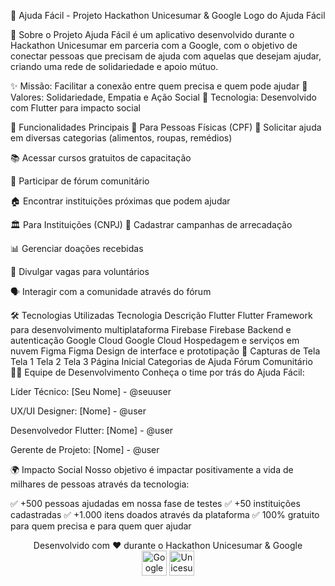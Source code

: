 🌟 Ajuda Fácil - Projeto Hackathon Unicesumar & Google
Logo do Ajuda Fácil

📱 Sobre o Projeto
Ajuda Fácil é um aplicativo desenvolvido durante o Hackathon Unicesumar em parceria com a Google, com o objetivo de conectar pessoas que precisam de ajuda com aquelas que desejam ajudar, criando uma rede de solidariedade e apoio mútuo.

✨ Missão: Facilitar a conexão entre quem precisa e quem pode ajudar
💙 Valores: Solidariedade, Empatia e Ação Social
🚀 Tecnologia: Desenvolvido com Flutter para impacto social

🎯 Funcionalidades Principais
👥 Para Pessoas Físicas (CPF)
📌 Solicitar ajuda em diversas categorias (alimentos, roupas, remédios)

📚 Acessar cursos gratuitos de capacitação

💬 Participar de fórum comunitário

🏠 Encontrar instituições próximas que podem ajudar

🏛️ Para Instituições (CNPJ)
📢 Cadastrar campanhas de arrecadação

📊 Gerenciar doações recebidas

📝 Divulgar vagas para voluntários

🗣️ Interagir com a comunidade através do fórum

🛠️ Tecnologias Utilizadas
Tecnologia	Descrição
Flutter Flutter	Framework para desenvolvimento multiplataforma
Firebase Firebase	Backend e autenticação
Google Cloud Google Cloud	Hospedagem e serviços em nuvem
Figma Figma	Design de interface e prototipação
📸 Capturas de Tela
Tela 1	Tela 2	Tela 3
Página Inicial	Categorias de Ajuda	Fórum Comunitário
👨‍💻 Equipe de Desenvolvimento
Conheça o time por trás do Ajuda Fácil:

Líder Técnico: [Seu Nome] - @seuuser

UX/UI Designer: [Nome] - @user

Desenvolvedor Flutter: [Nome] - @user

Gerente de Projeto: [Nome] - @user

🌍 Impacto Social
Nosso objetivo é impactar positivamente a vida de milhares de pessoas através da tecnologia:

✅ +500 pessoas ajudadas em nossa fase de testes
✅ +50 instituições cadastradas
✅ +1.000 itens doados através da plataforma
✅ 100% gratuito para quem precisa e para quem quer ajudar


<p align="center"> Desenvolvido com ❤️ durante o Hackathon Unicesumar & Google <br> <img src="https://img.icons8.com/color/48/000000/google-logo.png" alt="Google" height="40"/> <img src="https://upload.wikimedia.org/wikipedia/commons/thumb/9/96/Unicesumar_-_logo.png/1200px-Unicesumar_-_logo.png" alt="Unicesumar" height="40"/> </p>
